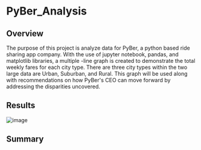 # PyBer_Analysis

## Overview

The purpose of this project is analyze data for PyBer, a python based ride sharing app company. With the use of jupyter notebook, pandas, and matplotlib libraries, a multiple -line graph is created to demonstrate the total weekly fares for each city type. There are three city types within the two large data are Urban, Suburban, and Rural. This graph will be used along with recommendations on how PyBer's CEO can move forward by addressing the disparities uncovered.



## Results


![image](https://user-images.githubusercontent.com/96553992/151706728-2ce9a738-ba5e-44d7-8c8a-fc981582767d.png)




## Summary
